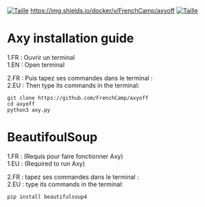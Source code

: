 [![Taille](https://img.shields.io/github/languages/code-size/FrenchCamp/axyoff)](https://github.com/FrenchCamp/axyoff)
https://img.shields.io/docker/v/FrenchCamp/axyoff
[![Taille](https://img.shields.io/docker/v/FrenchCamp/axyoff)](https://github.com/FrenchCamp/axyoff)
# Axy installation guide

1.FR : Ouvrir un terminal  
1.EN : Open terminal  

2.FR : Puis tapez ses commandes dans le terminal :  
2.EU : Then type its commands in the terminal:  


`git clone https://github.com/FrenchCamp/axyoff`  
`cd axyoff`  
`python3 axy.py`  

# BeautifoulSoup
1.FR : (Requis pour faire fonctionner Axy)   
1.EU : (Required to run Axy)  

2.FR : tapez ses commandes dans le terminal :  
2.EU : type its commands in the terminal:  

`pip install beautifulsoup4`










